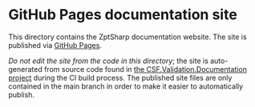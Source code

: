 # GitHub Pages documentation site

This directory contains the ZptSharp documentation website.  The site is published
via [GitHub Pages].

*Do not edit the site from the code in this directory*; the site is auto-generated from
source code found in [the CSF.Validation.Documentation project] during the CI build process.
The published site files are only contained in the main branch in order to make it easier
to automatically publish.

[GitHub Pages]: https://pages.github.com/
[the CSF.Validation.Documentation project]: https://github.com/csf-dev/ZPT-Sharp/tree/master/CSF.Validation.Documentation

